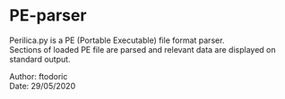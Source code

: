 # PE-parser  
  
Perilica.py is a PE (Portable Executable) file format parser.  
Sections of loaded PE file are parsed and relevant data are displayed on
standard output.

Author: ftodoric  
Date: 29/05/2020
